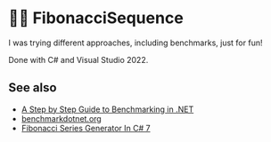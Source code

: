 # 🕵️‍♂️ FibonacciSequence

I was trying different approaches, including benchmarks, just for fun!

Done with C# and Visual Studio 2022.

## See also
- [A Step by Step Guide to Benchmarking in .NET](https://blog.nimblepros.com/blogs/benchmarking-in-dotnet/)
- [benchmarkdotnet.org](https://benchmarkdotnet.org/articles/guides/getting-started.html)
- [Fibonacci Series Generator In C# 7](https://www.c-sharpcorner.com/article/fibonacci-series-generator-in-c-sharp-7/)
